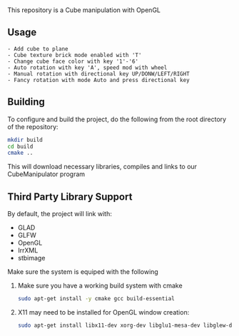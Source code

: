 <div align="center">
</div>

<br>

This repository is a Cube manipulation with OpenGL

## Usage

    - Add cube to plane
    - Cube texture brick mode enabled with 'T'
    - Change cube face color with key '1'-'6'
    - Auto rotation with key 'A', speed mod with wheel
    - Manual rotation with directional key UP/DONW/LEFT/RIGHT
    - Fancy rotation with mode Auto and press directional key

## Building

To configure and build the project, do the following from the root directory of the repository:

```bash
mkdir build
cd build
cmake ..
```

This will download necessary libraries, compiles and links to our CubeManipulator program

## Third Party Library Support

By default, the project will link with:
- GLAD
- GLFW
- OpenGL
- IrrXML
- stbimage

Make sure the system is equiped with the following 

1. Make sure you have a working build system with cmake
   
    ```bash
    sudo apt-get install -y cmake gcc build-essential
    ```

2. X11 may need to be installed for OpenGL window creation:

    ```bash
    sudo apt-get install libx11-dev xorg-dev libglu1-mesa-dev libglew-dev
    ```
